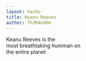 ```yaml
---
layout: haiku
title: Keanu Reeves
author: Th3R4nd0m
---
```


Keanu Reeves is the<br>
most breathtaking humman on<br>
the entire planet<br>